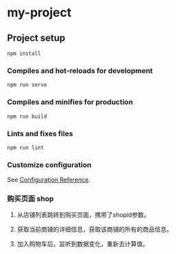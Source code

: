 # my-project

## Project setup

```
npm install
```

### Compiles and hot-reloads for development

```
npm run serve
```

### Compiles and minifies for production

```
npm run build
```

### Lints and fixes files

```
npm run lint
```

### Customize configuration

See [Configuration Reference](https://cli.vuejs.org/config/).



### 购买页面 shop

1. 从店铺列表跳转到购买页面，携带了shopid参数。

2. 获取当前商铺的详细信息，获取该商铺的所有的商品信息。

3. 加入购物车后，监听到数据变化，重新去计算值。
